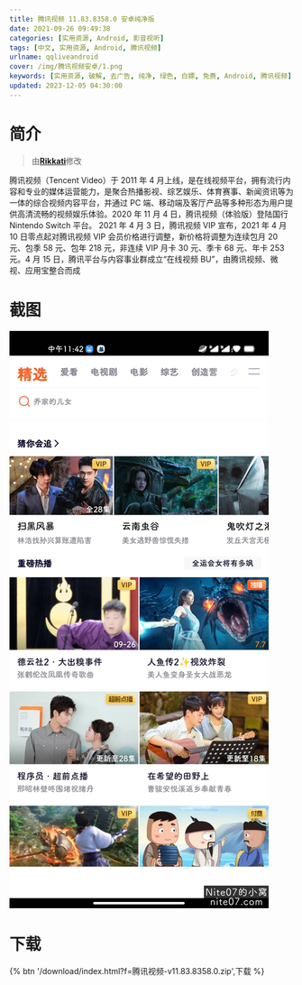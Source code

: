 ```yaml
---
title: 腾讯视频 11.83.8358.0 安卓纯净版
date: 2021-09-26 09:49:38
categories: [实用资源, Android, 影音视听]
tags: [中文, 实用资源, Android, 腾讯视频]
urlname: qqliveandroid
cover: /img/腾讯视频安卓/1.png
keywords: [实用资源, 破解, 去广告, 纯净, 绿色, 白嫖, 免费, Android, 腾讯视频]
updated: 2023-12-05 04:30:00
---
```


# 简介

> 由[**Rikkati**](/laiyuan)修改

腾讯视频（Tencent Video）于 2011 年 4 月上线，是在线视频平台，拥有流行内容和专业的媒体运营能力，是聚合热播影视、综艺娱乐、体育赛事、新闻资讯等为一体的综合视频内容平台，并通过 PC 端、移动端及客厅产品等多种形态为用户提供高清流畅的视频娱乐体验。2020 年 11 月 4 日，腾讯视频（体验版）登陆国行 Nintendo Switch 平台。
2021 年 4 月 3 日，腾讯视频 VIP 宣布，2021 年 4 月 10 日零点起对腾讯视频 VIP 会员价格进行调整，新价格将调整为连续包月 20 元、包季 58 元、包年 218 元，非连续 VIP 月卡 30 元、季卡 68 元、年卡 253 元。4 月 15 日，腾讯平台与内容事业群成立“在线视频 BU”，由腾讯视频、微视、应用宝整合而成

# 截图

![](/img/腾讯视频安卓/2.jpg)

# 下载

{% btn '/download/index.html?f=腾讯视频-v11.83.8358.0.zip',下载 %}
